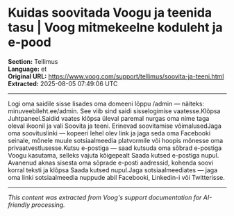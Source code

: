 # Kuidas soovitada Voogu ja teenida tasu | Voog mitmekeelne koduleht ja e-pood

**Section:** Tellimus  
**Language:** et  
**Original URL:** https://www.voog.com/support/tellimus/soovita-ja-teeni.html  
**Extracted:** 2025-08-05 07:49:06 UTC

---

Logi oma saidile sisse lisades oma domeeni lõppu /admin —  näiteks: minuveebileht.ee/admin. See viib sind saidi sisselogimise vaatesse.Klõpsa Juhtpaneel.Saidid vaates klõpsa üleval paremal nurgas oma nime taga oleval ikoonil ja vali Soovita ja teeni.
Erinevad soovitamise võimalusedJaga oma soovituslinki — kopeeri lehel olev link ja jaga seda oma Facebooki seinale, mõnele muule sotsiaalmeedia platvormile või hoopis mõnesse oma privaatvestlusesse.Kutsu e-postiga — saad kutsuda oma sõbrad e-postiga Voogu kasutama, selleks vajuta kõigepealt Saada kutsed e-postiga nupul. Avanenud aknas sisesta oma sõprade e-posti aadressid, kohenda soovi korral teksti ja klõpsa Saada kutsed nupul.Jaga sotsiaalmeediates — jaga oma linki sotsiaalmeedia nuppude abil Facebooki, Linkedin-i või Twitterisse.

---

*This content was extracted from Voog's support documentation for AI-friendly processing.*

